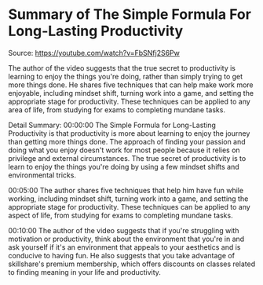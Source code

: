 # Summary of The Simple Formula For Long-Lasting Productivity

Source: https://youtube.com/watch?v=FbSNfj2S6Pw

The author of the video suggests that the true secret to productivity is learning to enjoy the things you're doing, rather than simply trying to get more things done. He shares five techniques that can help make work more enjoyable, including mindset shift, turning work into a game, and setting the appropriate stage for productivity. These techniques can be applied to any area of life, from studying for exams to completing mundane tasks.

Detail Summary: 
00:00:00
The Simple Formula for Long-Lasting Productivity is that productivity is more about learning to enjoy the journey than getting more things done. The approach of finding your passion and doing what you enjoy doesn't work for most people because it relies on privilege and external circumstances. The true secret of productivity is to learn to enjoy the things you're doing by using a few mindset shifts and environmental tricks.

00:05:00
The author shares five techniques that help him have fun while working, including mindset shift, turning work into a game, and setting the appropriate stage for productivity. These techniques can be applied to any aspect of life, from studying for exams to completing mundane tasks.

00:10:00
The author of the video suggests that if you're struggling with motivation or productivity, think about the environment that you're in and ask yourself if it's an environment that appeals to your aesthetics and is conducive to having fun. He also suggests that you take advantage of skillshare's premium membership, which offers discounts on classes related to finding meaning in your life and productivity.

